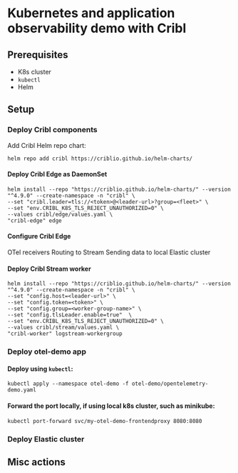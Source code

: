 # Kubernetes and application observability demo with Cribl
## Prerequisites
* K8s cluster
* `kubectl`
* Helm
## Setup
### Deploy Cribl components
Add Cribl Helm repo chart:
```
helm repo add cribl https://criblio.github.io/helm-charts/
```
#### Deploy Cribl Edge as DaemonSet
```
helm install --repo "https://criblio.github.io/helm-charts/" --version "^4.9.0" --create-namespace -n "cribl" \
--set "cribl.leader=tls://<token>@<leader-url>?group=<fleet>" \
--set "env.CRIBL_K8S_TLS_REJECT_UNAUTHORIZED=0" \
--values cribl/edge/values.yaml \
"cribl-edge" edge
```
#### Configure Cribl Edge
OTel receivers
Routing to Stream
Sending data to local Elastic cluster
#### Deploy Cribl Stream worker
```
helm install --repo "https://criblio.github.io/helm-charts/" --version "^4.9.0" --create-namespace -n "cribl" \
--set "config.host=<leader-url>" \
--set "config.token=<token>" \
--set "config.group=<worker-group-name>" \
--set "config.tlsLeader.enable=true"  \
--set "env.CRIBL_K8S_TLS_REJECT_UNAUTHORIZED=0" \
--values cribl/stream/values.yaml \
"cribl-worker" logstream-workergroup
```
### Deploy otel-demo app
#### Deploy using `kubectl`:
```
kubectl apply --namespace otel-demo -f otel-demo/opentelemetry-demo.yaml
```
#### Forward the port locally, if using local k8s cluster, such as minikube:
```
kubectl port-forward svc/my-otel-demo-frontendproxy 8080:8080
```
### Deploy Elastic cluster
## Misc actions